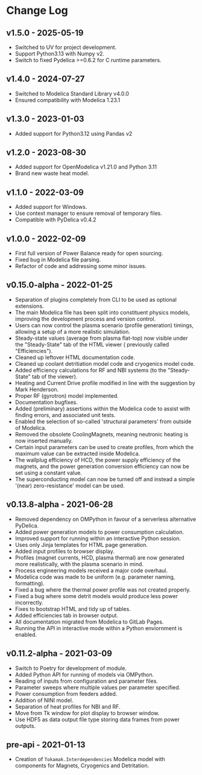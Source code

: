 # Change Log
## v1.5.0 - 2025-05-19
* Switched to UV for project development.
* Support Python3.13 with Numpy v2.
* Switch to fixed Pydelica >=0.6.2 for C runtime parameters.

## v1.4.0 - 2024-07-27
* Switched to Modelica Standard Library v4.0.0
* Ensured compatibility with Modelica 1.23.1
## v1.3.0 - 2023-01-03

* Added support for Python3.12 using Pandas v2

## v1.2.0 - 2023-08-30
* Added support for OpenModelica v1.21.0 and Python 3.11
* Brand new waste heat model.

## v1.1.0 - 2022-03-09

* Added support for Windows.
* Use context manager to ensure removal of temporary files.
* Compatible with PyDelica v0.4.2

## v1.0.0 - 2022-02-09

* First full version of Power Balance ready for open sourcing.
* Fixed bug in Modelica file parsing.
* Refactor of code and addressing some minor issues.

## v0.15.0-alpha - 2022-01-25

* Separation of plugins completely from CLI to be used as optional extensions.
* The main Modelica file has been split into constituent physics models, improving the development process and version
  control.
* Users can now control the plasma scenario (profile generation) timings, allowing a setup of a more realistic
  simulation.
* Steady-state values (average from plasma flat-top) now visible under the "Steady-State" tab of the HTML viewer (
  previously called "Efficiencies").
* Cleaned up leftover HTML documentation code.
* Cleaned up coolant detritiation model code and cryogenics model code.
* Added efficiency calculations for RF and NBI systems (to the "Steady-State" tab of the viewer).
* Heating and Current Drive profile modified in line with the suggestion by Mark Henderson.
* Proper RF (gyrotron) model implemented.
* Documentation bugfixes.
* Added (preliminary) assertions within the Modelica code to assist with finding errors, and associated unit tests.
* Enabled the selection of so-called 'structural parameters' from outside of Modelica.
* Removed the obsolete CoolingMagnets, meaning neutronic heating is now inserted manually.
* Certain input parameters can be used to create profiles, from which the maximum value can be extracted inside
  Modelica.
* The wallplug efficiency of HCD, the power supply efficiency of the magnets, and the power generation conversion
  efficiency can now be set using a constant value.
* The superconducting model can now be turned off and instead a simple '(near) zero-resistance' model can be used.

## v0.13.8-alpha - 2021-06-28

* Removed dependency on OMPython in favour of a serverless alternative PyDelica.
* Added power generation models to power consumption calculation.
* Improved support for running within an interactive Python session.
* Uses only Jinja templates for HTML page generation.
* Added input profiles to browser display.
* Profiles (magnet currents, HCD, plasma thermal) are now generated more realistically, with the plasma scenario in
  mind.
* Process engineering models received a major code overhaul.
* Modelica code was made to be uniform (e.g. parameter naming, formatting).
* Fixed a bug where the thermal power profile was not created properly.
* Fixed a bug where some detrit models would produce less power incorrectly.
* Fixes to bootstrap HTML and tidy up of tables.
* Added efficiencies tab in browser output.
* All documentation migrated from Modelica to GitLab Pages.
* Running the API in interactive mode within a Python enviornment is enabled.

## v0.11.2-alpha - 2021-03-09

* Switch to Poetry for development of module.
* Added Python API for running of models via OMPython.
* Reading of inputs from configuration and parameter files.
* Parameter sweeps where multiple values per parameter specified.
* Power consumption from feeders added.
* Addition of NINI model.
* Separation of heat profiles for NBI and RF.
* Move from Tk window for plot display to browser window.
* Use HDF5 as data output file type storing data frames from power outputs.

## pre-api - 2021-01-13

* Creation of `Tokamak.Interdependencies` Modelica model with components for Magnets, Cryogenics and Detritation.
